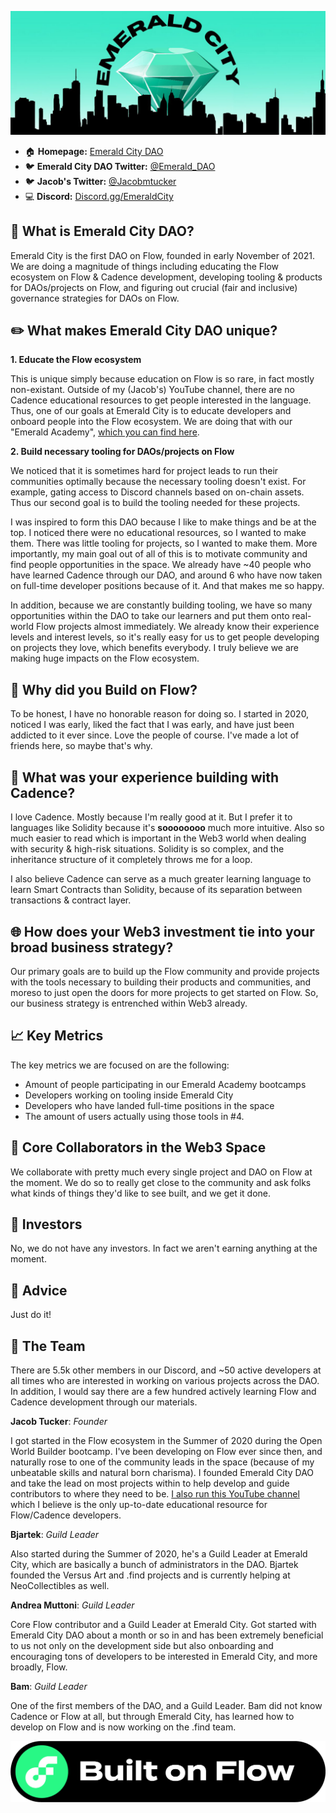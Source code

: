 ![PROJECT NAME](images/cdao.jpg)
* :house: **Homepage:** [Emerald City DAO](https://ecdao.org)
* :bird: **Emerald City DAO Twitter:** [@Emerald_DAO](https://twitter.com/emerald_dao)
* :bird: **Jacob's Twitter:** [@Jacobmtucker](https://twitter.com/jacobmtucker)
* :computer: **Discord:** [Discord.gg/EmeraldCity](https://discord.gg/emeraldcity)

## :dizzy: What is Emerald City DAO?
Emerald City is the first DAO on Flow, founded in early November of 2021. We are doing a magnitude of things including educating the Flow ecosystem on Flow & Cadence development, developing tooling & products for DAOs/projects on Flow, and figuring out crucial (fair and inclusive) governance strategies for DAOs on Flow.


## :pencil2: What makes Emerald City DAO unique?
**1. Educate the Flow ecosystem** 

This is unique simply because education on Flow is so rare, in fact mostly non-existant. Outside of my (Jacob's) YouTube channel, there are no Cadence educational resources to get people interested in the language. Thus, one of our goals at Emerald City is to educate developers and onboard people into the Flow ecosystem. We are doing that with our "Emerald Academy", [which you can find here](https://academy.ecdao.org).

**2. Build necessary tooling for DAOs/projects on Flow** 

We noticed that it is sometimes hard for project leads to run their communities optimally because the necessary tooling doesn't exist. For example, gating access to Discord channels based on on-chain assets. Thus our second goal is to build the tooling needed for these projects. 

I was inspired to form this DAO because I like to make things and be at the top. I noticed there were no educational resources, so I wanted to make them. There was little tooling for projects, so I wanted to make them. More importantly, my main goal out of all of this is to motivate community and find people opportunities in the space. We already have ~40 people who have learned Cadence through our DAO, and around 6 who have now taken on full-time developer positions because of it. And that makes me so happy.

In addition, because we are constantly building tooling, we have so many opportunities within the DAO to take our learners and put them onto real-world Flow projects almost immediately. We already know their experience levels and interest levels, so it's really easy for us to get people developing on projects they love, which benefits everybody. I truly believe we are making huge impacts on the Flow ecosystem.

## :ocean: Why did you Build on Flow?
To be honest, I have no honorable reason for doing so. I started in 2020, noticed I was early, liked the fact that I was early, and have just been addicted to it ever since. Love the people of course. I've made a lot of friends here, so maybe that's why.


## :wrench: What was your experience building with Cadence?
I love Cadence. Mostly because I'm really good at it. But I prefer it to languages like Solidity because it's **soooooooo** much more intuitive. Also so much easier to read which is important in the Web3 world when dealing with security & high-risk situations. Solidity is so complex, and the inheritance structure of it completely throws me for a loop. 

I also believe Cadence can serve as a much greater learning language to learn Smart Contracts than Solidity, because of its separation between transactions & contract layer.


## :globe_with_meridians: How does your Web3 investment tie into your broad business strategy?
Our primary goals are to build up the Flow community and provide projects with the tools necessary to building their products and communities, and moreso to just open the doors for more projects to get started on Flow. So, our business strategy is entrenched within Web3 already.

## :chart_with_upwards_trend: Key Metrics
The key metrics we are focused on are the following:
* Amount of people participating in our Emerald Academy bootcamps
* Developers working on tooling inside Emerald City
* Developers who have landed full-time positions in the space
* The amount of users actually using those tools in #4.

## :handshake: Core Collaborators in the Web3 Space
We collaborate with pretty much every single project and DAO on Flow at the moment. We do so to really get close to the community and ask folks what kinds of things they'd like to see built, and we get it done.


## :money_with_wings: Investors
No, we do not have any investors. In fact we aren't earning anything at the moment.


## :thought_balloon: Advice
Just do it!


## :busts_in_silhouette: The Team
There are 5.5k other members in our Discord, and ~50 active developers at all times who are interested in working on various projects across the DAO. In addition, I would say there are a few hundred actively learning Flow and Cadence development through our materials. 

**Jacob Tucker**:
*Founder*

I got started in the Flow ecosystem in the Summer of 2020 during the Open World Builder bootcamp. I've been developing on Flow ever since then, and naturally rose to one of the community leads in the space (because of my unbeatable skills and natural born charisma). I founded Emerald City DAO and take the lead on most projects within to help develop and guide contributors to where they need to be. [I also run this YouTube channel](https://www.youtube.com/channel/UCf6DzMRwj7SJ3nPrZqd5hHw) which I believe is the only up-to-date educational resource for Flow/Cadence developers.

**Bjartek**:
*Guild Leader*

Also started during the Summer of 2020, he's a Guild Leader at Emerald City, which are basically a bunch of administrators in the DAO. Bjartek founded the Versus Art and .find projects and is currently helping at NeoCollectibles as well. 

**Andrea Muttoni**:
*Guild Leader*

Core Flow contributor and a Guild Leader at Emerald City. Got started with Emerald City DAO about a month or so in and has been extremely beneficial to us not only on the development side but also onboarding and encouraging tons of developers to be interested in Emerald City, and more broadly, Flow.

**Bam**:
*Guild Leader*

One of the first members of the DAO, and a Guild Leader. Bam did not know Cadence or Flow at all, but through Emerald City, has learned how to develop on Flow and is now working on the .find team.

![Built on Flow](images/BuiltOnFlow_Green_Black_01%20(2).png)
